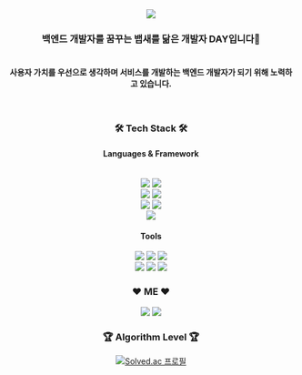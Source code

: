 <div align="center">
<img src="https://capsule-render.vercel.app/api?type=waving&color=D45769&height=220&section=header&text=Day's%20Gitgub&fontSize=80&&fontColor=DCDCDC" />

<h3>백엔드 개발자를 꿈꾸는 뱁새를 닮은 개발자 DAY입니다🐥</h3>
<h4><br>사용자 가치를 우선으로 생각하며 서비스를 개발하는 백엔드 개발자가 되기 위해 노력하고 있습니다.</h4>
<br>

<h3><b>🛠 Tech Stack 🛠</b></h3>
<h4><b>Languages & Framework</b></h4>
<p>
<br>  
<img src="https://img.shields.io/badge/java-C20000?style=flat&logo=java&logoColor=FFFFFF">
<img src="https://img.shields.io/badge/Spring_Boot-6DB33F?style=flat&logo=spring-boot&logoColor=white">
<br>
<img src="https://img.shields.io/badge/Python-033963?style=flat&logo=Python&logoColor=FFFFFF">
<img src="https://img.shields.io/badge/Flask-000000?style=flat&logo=Flask&logoColor=FFFFFF">
<br>
<img src="https://img.shields.io/badge/MySQL-005A9C?style=flat&logo=MySQL&logoColor=FFFFFF">
<img src="https://img.shields.io/badge/PostgreSQL-316192?style=flat&logo=postgresql&logoColor=white">
<br>
<img src="https://img.shields.io/badge/c++-00599C?style=flat&logo=c%2B%2B&logoColor=white">

</p>
<h4><b>Tools</b></h4>
<p>
<img src="https://img.shields.io/badge/PyCharm-1DA456?style=flat&logo=PyCharm&logoColor=FFFFFF">
<img src="https://img.shields.io/badge/IntelliJ-AA344D?style=flat&logo=IntelliJ IDEA&logoColor=FFFFFF">
<img src="https://img.shields.io/badge/Visual Studio Code-007ACC?style=flat&logo=Visual Studio Code&logoColor=FFFFFF">
<br>
<img src="https://img.shields.io/badge/Jira-0052CC?style=flat&logo=Jira Software&logoColor=FFFFFF">
<img src="https://img.shields.io/badge/Confluence-172B4D?style=flat&logo=Confluence&logoColor=FFFFFF">
<img src="https://img.shields.io/badge/AWS-FF9900?style=flat&logo=amazon-aws&logoColor=white">

  
<h3><b>❤ ME ❤</b></h3>
<a href="https://da-y-0522.tistory.com/" target="_blank"><img src="https://img.shields.io/badge/Tistory-FFFFFF?style=flat&logo=Storyblok&logoColor=000000"/></a>
<a href="mailto:ekdud_____@naver.com"><img src="https://img.shields.io/badge/-Email-FF69B4?style=flat&logo=minutemailer&logoColor=white"/></a>

</p>

<h3><b> 🏆 Algorithm Level 🏆</b></h3>

[![Solved.ac 프로필](http://mazassumnida.wtf/api/v2/generate_badge?boj=12201856)](https://solved.ac/profile/12201856)
<a href="https://hits.seeyoufarm.com">

</div>

